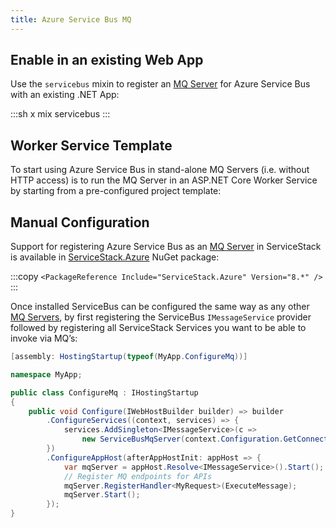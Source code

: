 ```yaml
---
title: Azure Service Bus MQ
---
```


## Enable in an existing Web App

Use the `servicebus` mixin to register an [MQ Server](/messaging) for Azure Service Bus with an existing .NET App:

:::sh
x mix servicebus
:::

## Worker Service Template

To start using Azure Service Bus in stand-alone MQ Servers (i.e. without HTTP access) is to run the MQ Server in an ASP.NET Core Worker Service by starting from a pre-configured project template:

<worker-templates template="worker-servicebus"></worker-templates>

## Manual Configuration

Support for registering Azure Service Bus as an [MQ Server](/messaging) in ServiceStack is available in [ServiceStack.Azure](https://www.nuget.org/packages/ServiceStack.Azure) NuGet package:

:::copy
`<PackageReference Include="ServiceStack.Azure" Version="8.*" />`
:::

Once installed ServiceBus can be configured the same way as any other [MQ Servers](/messaging), by first registering the ServiceBus `IMessageService` provider followed by registering all ServiceStack Services you want to be able to invoke via MQ’s:

```csharp
[assembly: HostingStartup(typeof(MyApp.ConfigureMq))]

namespace MyApp;

public class ConfigureMq : IHostingStartup
{
    public void Configure(IWebHostBuilder builder) => builder
        .ConfigureServices((context, services) => {
            services.AddSingleton<IMessageService>(c => 
                new ServiceBusMqServer(context.Configuration.GetConnectionString("ServiceBus")));
        })
        .ConfigureAppHost(afterAppHostInit: appHost => {
            var mqServer = appHost.Resolve<IMessageService>().Start();
            // Register MQ endpoints for APIs
            mqServer.RegisterHandler<MyRequest>(ExecuteMessage);
            mqServer.Start();
        });
}
```
